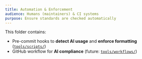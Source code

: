 ```yaml
---
title: Automation & Enforcement
audience: Humans (maintainers) & CI systems
purpose: Ensure standards are checked automatically
---
```


This folder contains:
- Pre-commit hooks to **detect AI usage** and **enforce formatting** ([`tools/scripts/`](../../tools/scripts/))
- GitHub workflow for **AI compliance** (future: [`tools/workflows/`](../../tools/workflows/))
